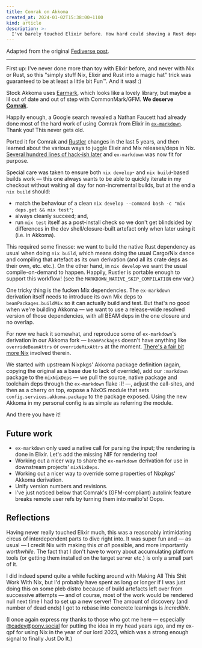 ```yaml
---
title: Comrak on Akkoma
created_at: 2024-01-02T15:38:00+1100
kind: article
description: >-
  I've barely touched Elixir before. How hard could shoving a Rust dependency into it be?
---
```


<section id="top">

Adapted from the original [Fediverse post].

[Fediverse post]: https://lottia.net/notice/AdQMmMEosy8aiz10e8

---

First up: I've never done more than toy with Elixir before, and never with Nix
or Rust, so this "simply stuff Nix, Elixir and Rust into a magic hat" trick was
guaranteed to be at least a little bit Fun™. And it was! :)

Stock Akkoma uses [Earmark](https://github.com/pragdave/earmark), which
looks like a lovely library, but maybe a lil out of date and out of step with
CommonMark/GFM. **We deserve [Comrak](https://github.com/kivikakk/comrak)**.

Happily enough, a Google search revealed a Nathan Faucett had already done
most of the hard work of using Comrak from Elixir in
[`ex-markdown`](https://gitlab.com/nathanfaucett/ex-markdown). Thank you! This never gets old.

Ported it for Comrak and [Rustler](https://github.com/rusterlium/rustler)
changes in the last 5 years, and then learned about the various ways to
juggle Elixir and Mix releases/deps in Nix. [Several hundred lines of hack-ish
later](https://github.com/kivikakk/ex-markdown/compare/master...lottia) and
`ex-markdown` was now fit for purpose.

Special care was taken to ensure both `nix develop`- and `nix build`-based
builds work — this one always wants to be able to quickly iterate in my checkout
without waiting all day for non-incremental builds, but at the end a `nix build`
should:

* match the behaviour of a clean `nix develop --command bash -c "mix deps.get &&
  mix test"`;
* always cleanly succeed; and,
* run `mix test` itself as a post-install check so we don't get blindsided by
  differences in the dev shell/closure-built artefact only when later using it
  (i.e. in Akkoma).

This required some finesse: we want to build the native Rust dependency as
usual when doing `nix build`, which means doing the usual Cargo/Nix dance
and compiling that artefact as its own derivation (and all its crate deps as
their own, etc. etc.). On the other hand, in `nix develop` we want the usual
compile-on-demand to happen. Happily, Rustler is portable enough to support this
workflow! (see the `MARKDOWN_NATIVE_SKIP_COMPILATION` env var.)

One tricky thing is the fucken Mix dependencies. The `ex-markdown` derivation
itself needs to introduce its own Mix deps to `beamPackages.buildMix` so it can
actually build and test. But that's no good when we're building Akkoma — we want
to use a release-wide resolved version of those dependencies, with all BEAM deps
in the one closure and no overlap.

For now we hack it somewhat, and reproduce some of `ex-markdown`'s derivation in
our Akkoma fork — `beamPackages` doesn't have anything like `overrideBeamAttrs`
or `overrideMixAttrs` at the moment.
[There's a fair bit more Nix](https://github.com/kivikakk/akkoma/compare/v3.10.4...lottia)
involved therein.

We started with upstream Nixpkgs' Akkoma package definition (again, copying the
original as a base due to lack of override), add our `:markdown` package to the
`mixNixDeps` — we pull the source, native package and toolchain deps through the
`ex-markdown` flake :)! —, adjust the call-sites, and then as a cherry on top,
expose a NixOS module that sets `config.services.akkoma.package` to the package
exposed. Using the new Akkoma in my personal config is as simple as referring
the module.

And there you have it!

</section>

<section id="future-work">

## Future work

* `ex-markdown` only used a native call for parsing the input; the rendering is
  done in Elixir. Let's add the missing NIF for rendering too!
* Working out a nicer way to share the `ex-markdown` derivation for use in
  downstream projects' `mixNixDeps`.
* Working out a nicer way to override some properties of Nixpkgs' Akkoma
  derivation.
* Unify version numbers and revisions.
* I've just noticed below that Comrak's (GFM-compliant) autolink feature breaks
  remote user refs by turning them into mailto's! Oops.

</section>

<section id="reflections">

## Reflections

Having never really touched Elixir much, this was a reasonably intimidating
circus of interdependent parts to dive right into. It was super fun and — as
usual — I credit Nix with making this _at all_ possible, and more importantly
_worthwhile_. The fact that I don't have to worry about accumulating platform
tools (or getting them installed on the target server etc.) is only a small part
of it.

I did indeed spend quite a while fucking around with Making All This Shit Work
With Nix, but I'd probably have spent as long or longer if I was just doing
this on some pleb distro because of build artefacts left over from successive
attempts — and of course, most of the work would be rendered null next time I
had to set up a new server! The amount of discovery (and number of dead ends) I
got to rebase into concrete learnings is _incredible_.

(I once again express my thanks to those who got me here — especially
[@cadey@pony.social](https://pony.social/@cadey) for putting the idea in my head
years ago, and my ex-qpf for using Nix in the year of our lord 2023, which was a
strong enough signal to finally Just Do It.)

</section>
